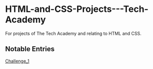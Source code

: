 # HTML-and-CSS-Projects---Tech-Academy
For projects of The Tech Academy and relating to HTML and CSS.

## Notable Entries

[Challenge_1](file:///C:/Users/Jacinta/Documents/GitHub/HTML-and-CSS-Projects---Tech-Academy/Basic_HTML_and_CSS/CHALLENGE_1.html)



